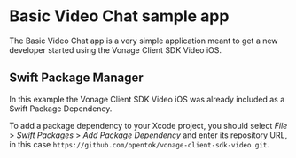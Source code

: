Basic Video Chat sample app
===========================

The Basic Video Chat app is a very simple application meant to get a new developer
started using the Vonage Client SDK Video iOS. 

Swift Package Manager
---------------------
In this example the Vonage Client SDK Video iOS was already included as a Swift Package Dependency.

To add a package dependency to your Xcode project, you should select 
*File* > *Swift Packages* > *Add Package Dependency* and enter its repository URL,
in this case `https://github.com/opentok/vonage-client-sdk-video.git`.

